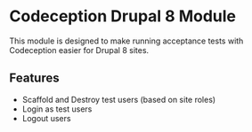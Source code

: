 # Codeception Drupal 8 Module

This module is designed to make running acceptance tests with Codeception easier for Drupal 8 sites.

## Features

* Scaffold and Destroy test users (based on site roles)
* Login as test users
* Logout users